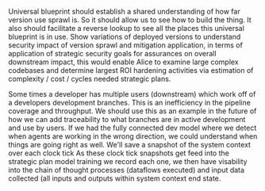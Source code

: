 Universal blueprint should establish a shared understanding of how far version use sprawl is. So it should allow us to see how to build the thing. It also should facilitate a reverse lookup to see all the places this universal blueprint is in use. Show variations of deployed versions to understand security impact of version sprawl and mitigation application, in terms of application of strategic security goals for assurances on overall downstream impact, this would enable Alice to examine large complex codebases and determine largest ROI hardening activities via estimation of complexity / cost / cycles needed strategic plans.

Some times a developer has multiple users (downstream) which work off of a developers development branches.
This is an inefficiency in the pipeline coverage and throughput.
We should use this as an example in the future of how we can add traceability to what branches are in active development and use by users.
If we had the fully connected dev model where we detect when agents are working in the wrong direction, we could understand when things are going right as well.
We'll save a snapshot of the system context over each clock tick
As these clock tick snapshots get feed into the strategic plan model training we record each one, we then have visability into the chain of thought processes (dataflows executed) and input data collected (all inputs and outputs within system context end state.